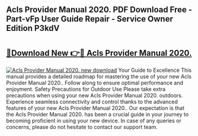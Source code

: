 ## Acls Provider Manual 2020. PDF Download Free - Part-vFp User Guide Repair - Service Owner Edition P3kdV

# <h2><a href="http://bc45908.oget.top/?id=Acls+Provider+Manual+2020.">🔗Download New 👉🔴 Acls Provider Manual 2020.</a></h2>

[![Acls Provider Manual 2020. new download](https://i.imgur.com/5g1atiW.png)](http://bc45908.oget.top/?id=Acls+Provider+Manual+2020.)
Your Guide to Excellence This manual provides a detailed roadmap for mastering the use of your new Acls Provider Manual 2020.. Follow along to ensure optimal performance and enjoyment. Safety Precautions for Outdoor Use Please take extra precautions when using your new Acls Provider Manual 2020. outdoors. Experience seamless connectivity and control thanks to the advanced features of your new Acls Provider Manual 2020.. Our expectation is that the Acls Provider Manual 2020. has been a crucial guide in your journey to becoming proficient in using your new device. In case of any queries or concerns, please do not hesitate to contact our support team.
